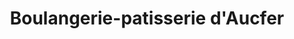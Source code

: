 ---
title: "Boulangerie-patisserie d'Aucfer"
url: /rieux/boulangerie-patisserie-daucfer/
shop: boulangerie
---